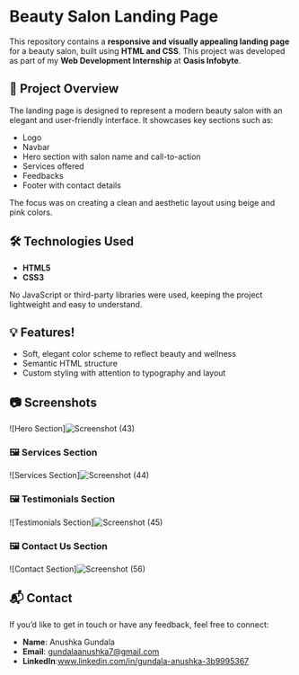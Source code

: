 # Beauty Salon Landing Page

This repository contains a **responsive and visually appealing landing page** for a beauty salon, built using **HTML and CSS**. This project was developed as part of my **Web Development Internship** at **Oasis Infobyte**.

## 🌸 Project Overview

The landing page is designed to represent a modern beauty salon with an elegant and user-friendly interface. It showcases key sections such as:

- Logo
- Navbar
- Hero section with salon name and call-to-action
- Services offered
- Feedbacks
- Footer with contact details

The focus was on creating a clean and aesthetic layout using beige and pink colors.

## 🛠️ Technologies Used

- **HTML5**
- **CSS3**

No JavaScript or third-party libraries were used, keeping the project lightweight and easy to understand.

## 💡 Features!

- Soft, elegant color scheme to reflect beauty and wellness
- Semantic HTML structure
- Custom styling with attention to typography and layout


## 📷 Screenshots
![Hero Section]![Screenshot (43)](https://github.com/user-attachments/assets/cd8d2200-7c55-42e7-be96-09ecc4aa8a3a)

### 🖼️ Services Section 
![Services Section]![Screenshot (44)](https://github.com/user-attachments/assets/153f574e-a895-41ab-98dc-bf41077f60db)

### 🖼️ Testimonials Section
![Testimonials Section]![Screenshot (45)](https://github.com/user-attachments/assets/e02dc0bd-a7ac-4ac0-ac67-fe54e6b0e053)

### 🖼️ Contact Us Section
![Contact Section]![Screenshot (56)](https://github.com/user-attachments/assets/0201d298-e7b4-46f8-91b5-aaae19d3b8b7)

## 📬 Contact

If you’d like to get in touch or have any feedback, feel free to connect:

- **Name**: Anushka Gundala  
- **Email**: gundalaanushka7@gmail.com 
- **LinkedIn**:www.linkedin.com/in/gundala-anushka-3b9995367
